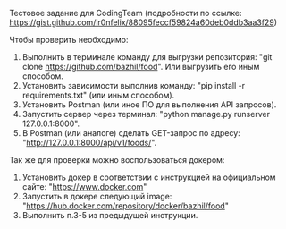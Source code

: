 Тестовое задание для CodingTeam (подробности по ссылке: https://gist.github.com/ir0nfelix/88095feccf59824a60deb0ddb3aa3f29)

Чтобы проверить необходимо:
1) Выполнить в терминале команду для выгрузки репозитория: "git clone https://github.com/bazhil/food". Или выгрузить его иным способом. 
2) Установить зависимости выполнив команду: "pip install -r requirements.txt" (или иным способом).
3) Установить Postman (или иное ПО для выполнения API запросов).
4) Запустить сервер через терминал: "python manage.py runserver 127.0.0.1:8000".
5) В Postman (или аналоге) сделать GET-запрос по адресу: "http://127.0.0.1:8000/api/v1/foods/".

Так же для проверки можно воспользоваться докером:
1) Установить докер в соответствии с инструкцией на официальном сайте: "https://www.docker.com"
2) Запустить в докере следующий image: "https://hub.docker.com/repository/docker/bazhil/food"
3) Выполнить п.3-5 из предыдущей инструкции.